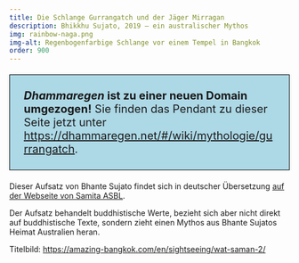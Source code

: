 ```yaml
---
title: Die Schlange Gurrangatch und der Jäger Mirragan
description: Bhikkhu Sujato, 2019 – ein australischer Mythos
img: rainbow-naga.png
img-alt: Regenbogenfarbige Schlange vor einem Tempel in Bangkok
order: 900
---
```


<p style="padding: 25px;
  border: thin solid black;
  background-color: lightblue;
  padding: 25px;
  font-size: 20px;"
><b><em>Dhammaregen</em> ist zu einer neuen Domain umgezogen!</b> Sie finden das Pendant zu dieser Seite jetzt unter <a href="https://dhammaregen.net/#/wiki/mythologie/gurrangatch">https://dhammaregen.net/#/wiki/mythologie/gurrangatch</a>.
</p>

Dieser Aufsatz von Bhante Sujato findet sich in deutscher Übersetzung [auf der Webseite von Samita ASBL](https://www.samita.be/de/2019/07/22/deutsch-die-schlange-gurrangatch-und-der-jager-mirragan/).

Der Aufsatz behandelt buddhistische Werte, bezieht sich aber nicht direkt auf buddhistische Texte, sondern zieht einen Mythos aus Bhante Sujatos Heimat Australien heran.

Titelbild: https://amazing-bangkok.com/en/sightseeing/wat-saman-2/
